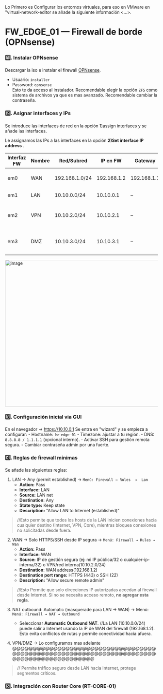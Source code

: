 
Lo Primero es Configurar los entornos virtuales, para eso en VMware en "virtual-network-editor se añade la siguiente información <...>.

# FW_EDGE_01 — Firewall de borde (OPNsense) 
### 1️⃣. Instalar OPNsense
Descargar la iso e instalar el firewall [OPNsense](https://opnsense.org/download/).
- Usuario: `installer`  
- Password: `opnsense`  
Esto te da acceso al instalador.
Recomendable elegir la opción `ZFS` como sistema de  archivos ya que es mas avanzado.
Recomendable cambiar la contraseña.

### 2️⃣. Asignar interfaces y IPs
Se introduce las interfaces de red en la opción 1)assign interfaces y se añade las interfaces.

Le assignamos las IPs a las interfaces en la opción **2)Set interface IP address** .


| Interfaz FW | Nombre | Red/Subred     | IP en FW       | Gateway          | Función                                |
|-------------|--------|---------------|----------------|----------------|----------------------------------------|
| em0         | WAN    | 192.168.1.0/24 | 192.168.1.2    | 192.168.1.1    | Conexión a Internet / router ISP        |
| em1         | LAN    | 10.10.0.0/24   | 10.10.0.1      | –              | Red interna/core                        |
| em2         | VPN    | 10.10.2.0/24   | 10.10.2.1      | –              | Gateway VPN (clientes remotos)          |
| em3         | DMZ    | 10.10.3.0/24   | 10.10.3.1      | –              | Servidores expuestos (WEB, MAIL, DNS)   |


<img width="1755" height="481" alt="image" src="https://github.com/user-attachments/assets/8e3abf26-e2c9-4d13-894c-067ebdc08f11" />



### 3️⃣. Configuración inicial via GUI
En el navegador → https://10.10.0.1
Se entra en "wizard" y se empieza a configurar:
     - Hostname: `fw-edge-01`
     - Timezone: ajustar a tu región.
     - DNS: `8.8.8.8 / 1.1.1.1` (opcional interno).
     - Activar SSH para gestión remota segura.
     - Cambiar contraseña admin por una fuerte.

### 4️⃣. Reglas de firewall mínimas

Se añade las siguientes reglas: 
    
  1. LAN → Any (permit established)  → `Menú: Firewall → Rules  →  Lan`
     - **Action:** Pass
     - **Interface:** LAN
     - **Source:** LAN net
     - **Destination:** Any
     - **State type:** Keep state
     - **Description:** "Allow LAN to Internet (established)"
  >//Esto permite que todos los hosts de la LAN inicien conexiones hacia cualquier destino (Internet, VPN, Core), mientras bloquea conexiones no solicitadas desde fuera.
  
  2. WAN → Solo HTTPS/SSH desde IP segura  → `Menú: Firewall → Rules → Wan`
     - **Action:** Pass
     - **Interface:** WAN
     - **Source:** IP de gestión segura (ej: mi IP pública/32 o cualquier-ip-interna/32) o VPN/red interna(10.10.2.0/24) 
     - **Destination:** WAN address(192.168.1.2)
     - **Destination port range:** HTTPS (443) o SSH (22)
     - **Description:** "Allow secure remote admin"
  >//Esto Permite que solo direcciones IP autorizadas accedan al firewall desde Internet. Si no se necesita acceso remoto, **no agregar esta regla**.

  3. NAT outbound: Automatic (masquerade para LAN → WAN) → Menú: `Menú: Firewall → NAT → Outbound`
     - Seleccionar **Automatic Outbound NAT**.
 //La LAN (10.10.0.0/24) puede salir a Internet usando la IP de WAN del firewall (192.168.1.2). Esto evita conflictos de rutas y permite conectividad hacia afuera.

  4. VPN/DMZ → Lo configuramos mas adelante @@@@@@@@@@@@@@@@@@@@@@@@@@@@@@@@@@@@@@@@@@@@@@@@@@@@@@@@@@@@@@@@@@@@@@@@@@@@@@@@@@@@@@@@@@


>// Permite tráfico seguro desde LAN hacia Internet, protege segmentos críticos.

### 5️⃣. Integración con Router Core (RT-CORE-01)



